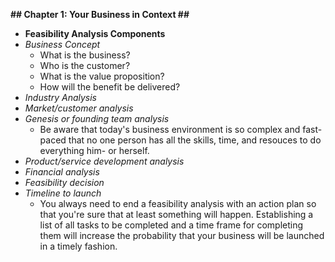 **## Chapter 1: Your Business in Context ##**
* **Feasibility Analysis Components**
* *Business Concept*
    * What is the business?
    * Who is the customer?
    * What is the value proposition?
    * How will the benefit be delivered?
* *Industry Analysis*
* *Market/customer analysis*
* *Genesis or founding team analysis*
    * Be aware that today's business environment is so complex and fast-paced that no one person has all the skills, time, and resouces to do everything him- or herself.
* *Product/service development analysis*
* *Financial analysis*
* *Feasibility decision*
* *Timeline to launch*
    * You always need to end a feasibility analysis with an action plan so that you're sure that at least something will happen. Establishing a list of all tasks to be completed and a time frame for completing them will increase the probability that your business will be launched in a timely fashion.



